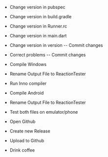 - Change version in pubspec
- Change version in build.gradle
- Change version in Runner.rc
- Change version in main.dart
- Change version in version
-- Commit changes

- Correct problems
-- Commit changes

- Compile Windows
- Rename Output File to ReactionTester
- Run Inno compiler

- Compile Android
- Rename Output File to ReactionTester

- Test both files on emulator/phone

- Open Github
- Create new Release
- Upload to Github

- Drink coffee